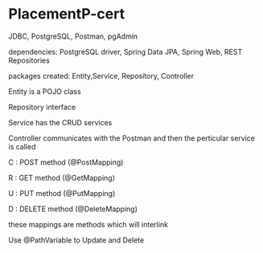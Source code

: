 # PlacementP-cert
JDBC, PostgreSQL, Postman, pgAdmin

dependencies: PostgreSQL driver, Spring Data JPA, Spring Web, REST Repositories

packages created: Entity,Service, Repository, Controller 

Entity is a POJO class

Repository interface

Service has the CRUD services

Controller communicates with the Postman and then the perticular service is called

C : POST method (@PostMapping)

R : GET method (@GetMapping)

U : PUT method (@PutMapping)

D : DELETE method (@DeleteMapping)

these mappings are methods which will interlink

Use @PathVariable to Update and Delete
